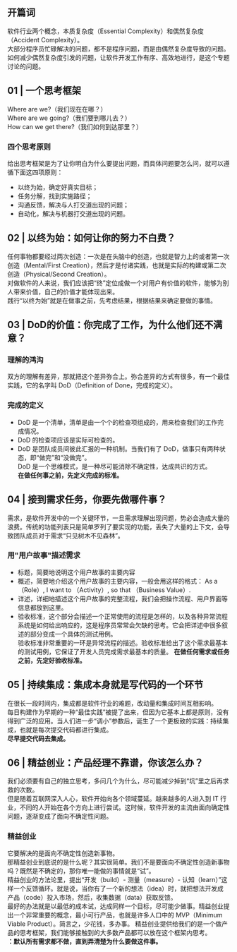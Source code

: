## 开篇词
软件行业两个概念，本质复杂度（Essential Complexity）和偶然复杂度（Accident Complexity）。  
大部分程序员忙碌解决的问题，都不是程序问题，而是由偶然复杂度导致的问题。  
如何减少偶然复杂度引发的问题，让软件开发工作有序、高效地进行，是这个专题讨论的问题。
## 01 | 一个思考框架
Where are we?（我们现在在哪？）  
Where are we going?（我们要到哪儿去？）  
How can we get there?（我们如何到达那里？）
### 四个思考原则
给出思考框架是为了让你明白为什么要提出问题，而具体问题要怎么问，就可以遵循下面这四项原则：
- 以终为始，确定好真实目标；
- 任务分解，找到实施路径；
- 沟通反馈，解决与人打交道出现的问题；
- 自动化，解决与机器打交道出现的问题。
## 02 | 以终为始：如何让你的努力不白费？
任何事物都要经过两次创造：一次是在头脑中的创造，也就是智力上的或者第一次创造（Mental/First Creation），然后才是付诸实践，也就是实际的构建或第二次创造（Physical/Second Creation）。  
对做软件的人来说，我们应该把“终”定位成做一个对用户有价值的软件，能够为别人带来价值，自己的价值才能体现出来。  
践行“以终为始”就是在做事之前，先考虑结果，根据结果来确定要做的事情。
## 03 | DoD的价值：你完成了工作，为什么他们还不满意？
### 理解的鸿沟
双方的理解有差异，那就把这个差异弥合上。弥合差异的方式有很多，有一个最佳实践，它的名字叫 DoD（Definition of Done，完成的定义）。  
### 完成的定义
- DoD 是一个清单，清单是由一个个的检查项组成的，用来检查我们的工作完成情况。
- DoD 的检查项应该是实际可检查的。
- DoD 是团队成员间彼此汇报的一种机制。当我们有了 DoD，做事只有两种状态，即“做完”和“没做完”。  
DoD 是一个思维模式，是一种尽可能消除不确定性，达成共识的方式。  
**在做任何事之前，先定义完成的标准。**
## 04 | 接到需求任务，你要先做哪件事？
需求，是软件开发中的一个关键环节，一旦需求理解出现问题，势必会造成大量的浪费。传统的功能列表只是简单罗列了要实现的功能，丢失了大量的上下文，会导致团队成员对于需求“只见树木不见森林”。  
### 用"用户故事"描述需求
- 标题，简要地说明这个用户故事的主要内容
- 概述，简要地介绍这个用户故事的主要内容，一般会用这样的格式：
  As a （Role）, I want to （Activity）, so that （Business Value）.
- 详述，详细地描述这个用户故事的完整流程，我们会把操作流程、用户界面等信息都放到这里。
- 验收标准，这个部分会描述一个正常使用的流程是怎样的，以及各种异常流程系统是如何给出响应的，这是程序员常常会欠缺的思考。它会把详述中很多叙述的部分变成一个具体的测试用例。  
验收标准非常重要的一环是异常流程的描述。验收标准给出了这个需求最基本的测试用例，它保证了开发人员完成需求最基本的质量。
**在做任何需求或任务之前，先定好验收标准。**  
## 05 | 持续集成：集成本身就是写代码的一个环节
在很长一段时间内，集成都是软件行业的难题，改动量和集成时间互相影响。  
每日构建作为早期的一种“最佳实践”被提了出来，但因为它基本上都是原则，没有得到广泛的应用。当人们进一步“调小”参数后，诞生了一个更极致的实践：持续集成，也就是每次提交代码都进行集成。  
**尽早提交代码去集成。**  
## 06 | 精益创业：产品经理不靠谱，你该怎么办？
我们必须要有自己的独立思考，多问几个为什么，尽可能减少掉到“坑”里之后再求救的次数。  
但是随着互联网深入人心，软件开始向各个领域蔓延。越来越多的人进入到 IT 行业，不同的人开始在各个方向上进行尝试。这时候，软件开发的主流由面向确定性问题，逐渐变成了面向不确定性问题。  
### 精益创业
它要解决的是面向不确定性创造新事物。  
那精益创业到底说的是什么呢？其实很简单。我们不是要面向不确定性创造新事物吗？既然是不确定的，那你唯一能做的事情就是“试”。  
精益创业的方法论里，提出“开发（build）- 测量（measure）- 认知（learn）”这样一个反馈循环。就是说，当你有了一个新的想法（idea）时，就把想法开发成产品（code）投入市场，然后，收集数据（data）获取反馈。  
最好的办法就是以最低的成本试，达成同样一个目标，尽可能少做事。精益创业提出一个非常重要的概念，最小可行产品，也就是许多人口中的 MVP（Minimum Viable Product）。简言之，少花钱，多办事。
精益创业提供给我们的是一个做产品的思考框架，我们能够接触到的大多数产品都可以放在这个框架内思考。  
**：默认所有需求都不做，直到弄清楚为什么要做这件事。**
